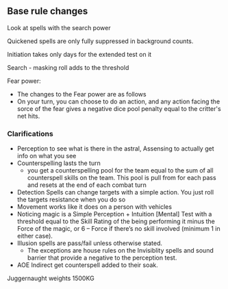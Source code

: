 ## Base rule changes

Look at spells with the search power

Quickened spells are only fully suppressed in background counts. 

Initiation takes only days for the extended test on it

Search - masking roll adds to the threshold

Fear power:
- The changes to the Fear power are as follows
- On your turn, you can choose to do an action, and any action facing the sorce of the fear gives a negative dice pool penalty equal to the critter's net hits.


### Clarifications

- Perception to see what is there in the astral, Assensing to actually get info on what you see
- Counterspelling lasts the turn
	- you get a counterspelling pool for the team equal to the sum of all counterspell skills on the team. This pool is pull from for each pass and resets at the end of each combat turn
- Detection Spells can change targets with a simple action. You just roll the targets resistance when you do so
- Movement works like it does on a person with vehicles
- Noticing magic is a Simple Perception + Intuition [Mental] Test with a threshold equal to the Skill Rating of the being performing it minus the Force of the magic, or 6 – Force if there’s no skill involved (minimum 1 in either case).
- Illusion spells are pass/fail unless otherwise stated.
	- The exceptions are house rules on the Invisiblity spells and sound barrier that provide a negative to the perception test.
- AOE Indirect get counterspell added to their soak.

Juggernaught weights 1500KG